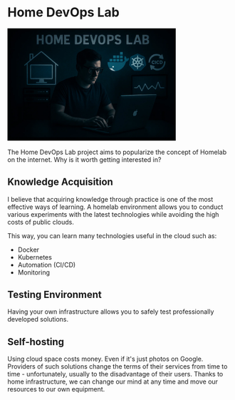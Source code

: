 # Home DevOps Lab
<img src="media/homedevops.webp" alt="A man sitting in front of the laptop" width="75%">

The Home DevOps Lab project aims to popularize the concept of Homelab on the internet. Why is it worth getting interested in?

## Knowledge Acquisition
I believe that acquiring knowledge through practice is one of the most effective ways of learning. A homelab environment allows you to conduct various experiments with the latest technologies while avoiding the high costs of public clouds.

This way, you can learn many technologies useful in the cloud such as:
* Docker
* Kubernetes
* Automation (CI/CD)
* Monitoring

## Testing Environment
Having your own infrastructure allows you to safely test professionally developed solutions.

## Self-hosting
Using cloud space costs money. Even if it's just photos on Google. Providers of such solutions change the terms of their services from time to time - unfortunately, usually to the disadvantage of their users. Thanks to home infrastructure, we can change our mind at any time and move our resources to our own equipment.
